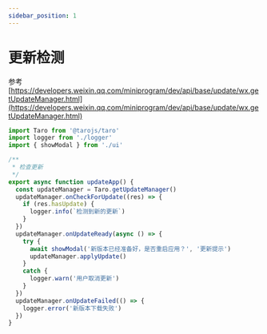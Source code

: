 ```yaml
---
sidebar_position: 1
---
```


# 更新检测

参考[https://developers.weixin.qq.com/miniprogram/dev/api/base/update/wx.getUpdateManager.html](https://developers.weixin.qq.com/miniprogram/dev/api/base/update/wx.getUpdateManager.html)

```ts title="以 Taro 为例"
import Taro from '@tarojs/taro'
import logger from './logger'
import { showModal } from './ui'

/**
 * 检查更新
 */
export async function updateApp() {
  const updateManager = Taro.getUpdateManager()
  updateManager.onCheckForUpdate((res) => {
    if (res.hasUpdate) {
      logger.info(`检测到新的更新`)
    }
  })
  updateManager.onUpdateReady(async () => {
    try {
      await showModal('新版本已经准备好，是否重启应用？', '更新提示')
      updateManager.applyUpdate()
    }
    catch {
      logger.warn('用户取消更新')
    }
  })
  updateManager.onUpdateFailed(() => {
    logger.error('新版本下载失败')
  })
}
```
